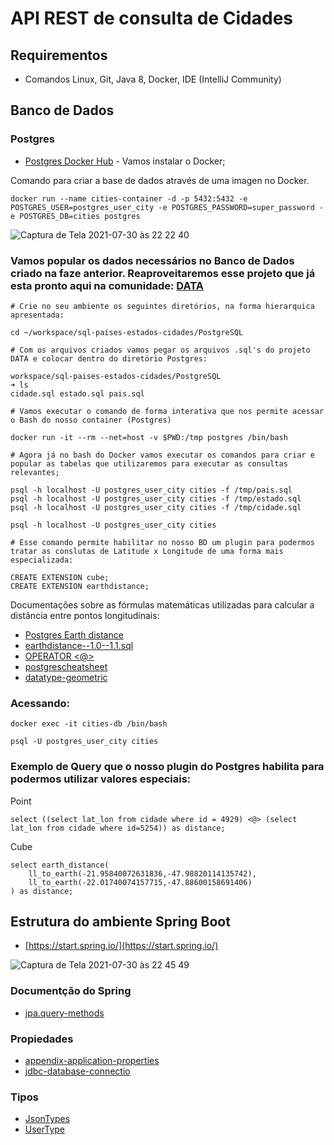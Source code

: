 # API REST de consulta de Cidades

## Requirementos

* Comandos Linux, Git, Java 8, Docker, IDE (IntelliJ Community)

## Banco de Dados

### Postgres

* [Postgres Docker Hub](https://hub.docker.com/_/postgres) - Vamos instalar o Docker;

Comando para criar a base de dados através de uma imagen no Docker.

```shell script
docker run --name cities-container -d -p 5432:5432 -e POSTGRES_USER=postgres_user_city -e POSTGRES_PASSWORD=super_password -e POSTGRES_DB=cities postgres
```
![Captura de Tela 2021-07-30 às 22 22 40](https://user-images.githubusercontent.com/990877/127724338-e7046418-1c24-457b-82f6-eca65991077c.png)

### Vamos popular os dados necessários no Banco de Dados criado na faze anterior. Reaproveitaremos esse projeto que já esta pronto aqui na comunidade: [DATA](https://github.com/chinnonsantos/sql-paises-estados-cidades/tree/master/PostgreSQL)


```shell script
# Crie no seu ambiente os seguintes diretórios, na forma hierarquica apresentada:

cd ~/workspace/sql-paises-estados-cidades/PostgreSQL

# Com os arquivos criados vamos pegar os arquivos .sql's do projeto DATA e colocar dentro do diretório Postgres:

workspace/sql-paises-estados-cidades/PostgreSQL 
➜ ls
cidade.sql estado.sql pais.sql

# Vamos executar o comando de forma interativa que nos permite acessar o Bash do nosso container (Postgres)

docker run -it --rm --net=host -v $PWD:/tmp postgres /bin/bash

# Agora já no bash do Docker vamos executar os comandos para criar e popular as tabelas que utilizaremos para executar as consultas relevantes;

psql -h localhost -U postgres_user_city cities -f /tmp/pais.sql
psql -h localhost -U postgres_user_city cities -f /tmp/estado.sql
psql -h localhost -U postgres_user_city cities -f /tmp/cidade.sql

psql -h localhost -U postgres_user_city cities

# Esse comando permite habilitar no nosso BD um plugin para podermos tratar as conslutas de Latitude x Longitude de uma forma mais especializada:

CREATE EXTENSION cube; 
CREATE EXTENSION earthdistance;
```
Documentações sobre as fórmulas matemáticas utilizadas para calcular a distância entre pontos longitudinais:

* [Postgres Earth distance](https://www.postgresql.org/docs/current/earthdistance.html)
* [earthdistance--1.0--1.1.sql](https://github.com/postgres/postgres/blob/master/contrib/earthdistance/earthdistance--1.0--1.1.sql)
* [OPERATOR <@>](https://github.com/postgres/postgres/blob/master/contrib/earthdistance/earthdistance--1.1.sql)
* [postgrescheatsheet](https://postgrescheatsheet.com/#/tables)
* [datatype-geometric](https://www.postgresql.org/docs/current/datatype-geometric.html)

### Acessando:

```shell script
docker exec -it cities-db /bin/bash

psql -U postgres_user_city cities
```

### Exemplo de Query que o nosso plugin do Postgres habilita para podermos utilizar valores especiais:

Point
```roomsql
select ((select lat_lon from cidade where id = 4929) <@> (select lat_lon from cidade where id=5254)) as distance;
```

Cube
```roomsql
select earth_distance(
    ll_to_earth(-21.95840072631836,-47.98820114135742), 
    ll_to_earth(-22.01740074157715,-47.88600158691406)
) as distance;
```

## Estrutura do ambiente Spring Boot

* [https://start.spring.io/](https://start.spring.io/)

![Captura de Tela 2021-07-30 às 22 45 49](https://user-images.githubusercontent.com/990877/127725001-9e39c33c-9b5e-4d61-9d83-165b6f253149.png)

### Documentção do Spring

* [jpa.query-methods](https://docs.spring.io/spring-data/jpa/docs/current/reference/html/#jpa.query-methods)

### Propiedades

* [appendix-application-properties](https://docs.spring.io/spring-boot/docs/current/reference/html/appendix-application-properties.html)
* [jdbc-database-connectio](https://www.codejava.net/java-se/jdbc/jdbc-database-connection-url-for-common-databases)

### Tipos

* [JsonTypes](https://github.com/vladmihalcea/hibernate-types)
* [UserType](https://docs.jboss.org/hibernate/orm/3.5/api/org/hibernate/usertype/UserType.html)

